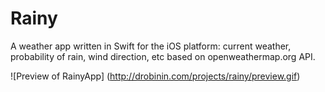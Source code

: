 Rainy
=====

A weather app written in Swift for the iOS platform: current weather, probability of rain, wind direction, etc based on openweathermap.org API.

![Preview of RainyApp]
(http://drobinin.com/projects/rainy/preview.gif)
